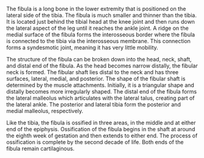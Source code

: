 The fibula is a long bone in the lower extremity that is positioned on the lateral side of the tibia. The fibula is much smaller and thinner than the tibia. It is located just behind the tibial head at the knee joint and then runs down the lateral aspect of the leg until it reaches the ankle joint. A ridge on the medial surface of the fibula forms the interosseous border where the fibula is connected to the tibia via the interosseous membrane. This connection forms a syndesmotic joint, meaning it has very little mobility.

The structure of the fibula can be broken down into the head, neck, shaft, and distal end of the fibula. As the head becomes narrow distally, the fibular neck is formed. The fibular shaft lies distal to the neck and has three surfaces, lateral, medial, and posterior. The shape of the fibular shaft is determined by the muscle attachments. Initially, it is a triangular shape and distally becomes more irregularly shaped. The distal end of the fibula forms the lateral malleolus which articulates with the lateral talus, creating part of the lateral ankle. The posterior and lateral tibia form the posterior and medial malleolus, respectively.

Like the tibia, the fibula is ossified in three areas, in the middle and at either end of the epiphysis. Ossification of the fibula begins in the shaft at around the eighth week of gestation and then extends to either end. The process of ossification is complete by the second decade of life. Both ends of the fibula remain cartilaginous.